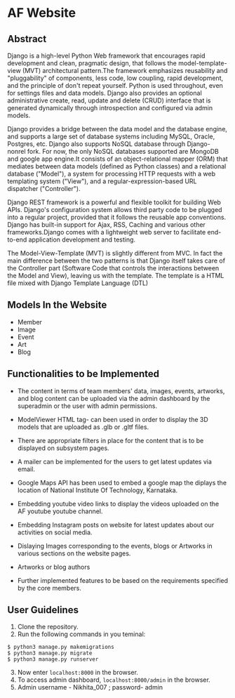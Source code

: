# AF Website

## Abstract

Django is a high-level Python Web framework that encourages rapid development and clean, pragmatic design, that follows the model-template-view (MVT) architectural pattern.The framework emphasizes reusability and "pluggability" of components, less code, low coupling, rapid development, and the principle of don't repeat yourself. Python is used throughout, even for settings files and data models. Django also provides an optional administrative create, read, update and delete (CRUD) interface that is generated dynamically through introspection and configured via admin models.

Django provides a bridge between the data model and the database engine, and supports a large set of database systems including MySQL, Oracle, Postgres, etc. Django also supports NoSQL database through Django-nonrel fork. For now, the only NoSQL databases supported are MongoDB and google app engine.It consists of an object-relational mapper (ORM) that mediates between data models (defined as Python classes) and a relational database ("Model"), a system for processing HTTP requests with a web templating system ("View"), and a regular-expression-based URL dispatcher ("Controller"). 

Django REST framework is a powerful and flexible toolkit for building Web APIs. Django's configuration system allows third party code to be plugged into a regular project, provided that it follows the reusable app conventions. Django has built-in support for Ajax, RSS, Caching and various other frameworks.Django comes with a lightweight web server to facilitate end-to-end application development and testing.

The Model-View-Template (MVT) is slightly different from MVC. In fact the main difference between the two patterns is that Django itself takes care of the Controller part (Software Code that controls the interactions between the Model and View), leaving us with the template. The template is a HTML file mixed with Django Template Language (DTL)

## Models In the Website

- Member
- Image
- Event
- Art
- Blog


## Functionalities to be Implemented

- The content in terms of team members' data, images, events, artworks, and blog content can be uploaded via the admin dashboard by the superadmin or the user with admin permissions.

- ModelViewer HTML tag- <modelviewer> can been used in order to display the 3D models that are uploaded as .glb or .gltf files.

- There are appropriate filters in place for the content that is to be displayed on subsystem pages. 

- A mailer can be implemented for the users to get latest updates via email.

- Google Maps API has been used to embed a google map the diplays the location of National Institute Of Technology, Karnataka.

- Embedding youtube video links to display the videos uploaded on the AF youtube youtube channel.

- Embedding Instagram posts on website for latest updates about our activities on social media.

- Dislaying Images corresponding to the events, blogs or Artworks in various sections on the website pages.

- Artworks or blog authors <Member Foreign key>

- Further implemented features to be based on the requirements specified by the core members.

## User Guidelines

1. Clone the repository.
2. Run the following commands in you teminal:

``` 
$ python3 manage.py makemigrations
$ python3 manage.py migrate
$ python3 manage.py runserver
```
3. Now enter ```localhost:8000``` in the browser.
4. To access admin dashboard, ```localhost:8000/admin``` in the browser.
5. Admin username - Nikhita_007 ; password- admin
